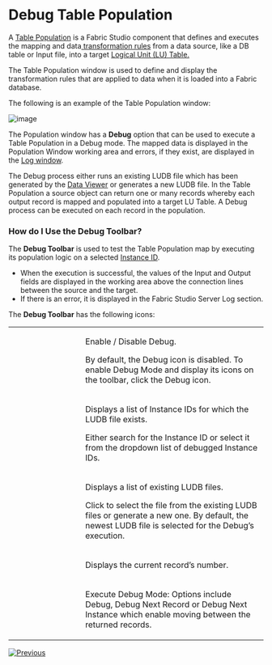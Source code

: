 # Debug Table Population

A [Table Population](https://github.com/k2view-academy/K2View-Academy/blob/master/articles/07_table_population/01_table_population_overview.md) is a Fabric Studio component that defines and executes the mapping and data[ transformation rules](https://github.com/k2view-academy/K2View-Academy/blob/master/articles/07_table_population/05_table_population_mode.md) from a data source, like a DB table or Input file, into a target [Logical Unit (LU) Table.](https://github.com/k2view-academy/K2View-Academy/blob/master/articles/03_logical_units/01_LU_overview.md) 

The Table Population window is used to define and display the transformation rules that are applied to data when it is loaded into a Fabric database.

The following is an example of the Table Population window:

![image](https://github.com/k2view-academy/K2View-Academy/blob/master/articles/13_LUDB_viewer_and_studio_debug_capabilities/images/13_03_01%20Table%20Population%20window..png)

The Population window has a **Debug** option that can be used to execute a Table Population in a Debug mode. The mapped data is displayed in the Population Window working area and errors, if they exist, are displayed in the [Log window](https://github.com/k2view-academy/K2View-Academy/blob/master/articles/13_LUDB_viewer_and_studio_debug_capabilities/02_fabric_studio_log_files.md). 

The Debug process either runs an existing LUDB file which has been generated by the [Data Viewer](https://github.com/k2view-academy/K2View-Academy/blob/master/articles/13_LUDB_viewer_and_studio_debug_capabilities/01_data_viewer.md) or generates a new LUDB file. In the Table Population a source object can return one or many records whereby each output record is mapped and populated into a target LU Table. A Debug process can be executed on each record in the population.

### How do I Use the Debug Toolbar?

The **Debug Toolbar** is used to test the Table Population map by executing its population logic on a selected [Instance ID](https://github.com/k2view-academy/K2View-Academy/blob/master/articles/01_fabric_overview/02_fabric_glossary.md#instance-id).
* When the execution is successful, the values of the Input and Output fields are displayed in the working area above the connection lines between the source and the target. 
* If there is an error, it is displayed in the Fabric Studio Server Log section.

The **Debug Toolbar** has the following icons:

<table>
<tbody>
<tr>
<td width="200pxl">&nbsp; <img src="https://github.com/k2view-academy/K2View-Academy/blob/master/articles/13_LUDB_viewer_and_studio_debug_capabilities/images/table1.png" alt="" /></td>
<td width="500pxl">
<p>Enable / Disable Debug.</p>
<p>By default, the Debug icon is disabled. To enable Debug Mode and display its icons on the toolbar, click the Debug icon.</p>
</td>
</tr>
<tr>
<td width="200pxl">&nbsp; <img src="https://github.com/k2view-academy/K2View-Academy/blob/master/articles/13_LUDB_viewer_and_studio_debug_capabilities/images/table2_1.png" alt="" /><img src="https://github.com/k2view-academy/K2View-Academy/blob/master/articles/13_LUDB_viewer_and_studio_debug_capabilities/images/table2_2.PNG" alt="" /></td>
<td width="364">
<p>Displays a list of Instance IDs for which the LUDB file exists.</p>
<p>Either search for the Instance ID or select it from the dropdown list of debugged Instance IDs.</p>
</td>
</tr>
<tr>
<td width="200pxl">&nbsp; <img src="https://github.com/k2view-academy/K2View-Academy/blob/master/articles/13_LUDB_viewer_and_studio_debug_capabilities/images/table3_1.png" alt="" /><img src="https://github.com/k2view-academy/K2View-Academy/blob/master/articles/13_LUDB_viewer_and_studio_debug_capabilities/images/table3_2.PNG" alt="" /></td>
<td width="364">
<p>Displays a list of existing LUDB files.</p>
<p>Click to select the file from the existing LUDB files or generate a new one. By default, the newest LUDB file is selected for the Debug&rsquo;s execution. &nbsp;&nbsp;</p>
</td>
</tr>
<tr>
<td width="200pxl">&nbsp; <img src="https://github.com/k2view-academy/K2View-Academy/blob/master/articles/13_LUDB_viewer_and_studio_debug_capabilities/images/table4.png" alt="" /></td>
<td width="364">
<p>Displays the current record&rsquo;s number.</p>
</td>
</tr>
<tr>
<td width="200pxl">&nbsp; <img src="https://github.com/k2view-academy/K2View-Academy/blob/master/articles/13_LUDB_viewer_and_studio_debug_capabilities/images/table5.png" alt="" /></td>
<td width="364">
<p>Execute Debug Mode: Options include Debug, Debug Next Record or Debug Next Instance which enable moving between the returned records.</p>
</td>
</tr>
</tbody>
</table>

[![Previous](https://github.com/k2view-academy/K2View-Academy/blob/master/articles/images/Previous.png)](https://github.com/k2view-academy/K2View-Academy/blob/master/articles/13_LUDB_viewer_and_studio_debug_capabilities/02_fabric_studio_log_files.md)

